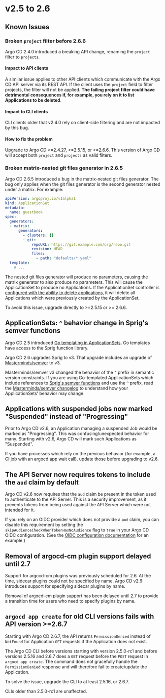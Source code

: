 # v2.5 to 2.6

## Known Issues

### Broken `project` filter before 2.6.6

Argo CD 2.4.0 introduced a breaking API change, renaming the `project` filter to `projects`.

#### Impact to API clients

A similar issue applies to other API clients which communicate with the Argo CD API server via its REST API. If the
client uses the `project` field to filter projects, the filter will not be applied. **The failing project filter could
have detrimental consequences if, for example, you rely on it to list Applications to be deleted.**

#### Impact to CLI clients

CLI clients older that v2.4.0 rely on client-side filtering and are not impacted by this bug.

#### How to fix the problem

Upgrade to Argo CD >=2.4.27, >=2.5.15, or >=2.6.6. This version of Argo CD will accept both `project` and `projects` as
valid filters.

### Broken matrix-nested git files generator in 2.6.5

Argo CD 2.6.5 introduced a bug in the matrix-nested git files generator. The bug only applies when the git files 
generator is the second generator nested under a matrix. For example:

```yaml
apiVersion: argoproj.io/v1alpha1
kind: ApplicationSet
metadata:
  name: guestbook
spec:
  generators:
  - matrix:
      generators:
        - clusters: {}
        - git:
            repoURL: https://git.example.com/org/repo.git
            revision: HEAD
            files:
              - path: "defaults/*.yaml"
  template:
    # ...
```

The nested git files generator will produce no parameters, causing the matrix generator to also produce no parameters.
This will cause the ApplicationSet to produce no Applications. If the ApplicationSet controller is 
[configured with the ability to delete applications](https://argo-cd.readthedocs.io/en/latest/operator-manual/applicationset/Controlling-Resource-Modification/), 
it will delete all Applications which were previously created by the ApplicationSet.

To avoid this issue, upgrade directly to >=2.5.15 or >= 2.6.6.

## ApplicationSets: `^` behavior change in Sprig's semver functions
Argo CD 2.5 introduced [Go templating in ApplicationSets](https://argo-cd.readthedocs.io/en/stable/operator-manual/applicationset/GoTemplate/). Go templates have access to the Sprig function library.

Argo CD 2.6 upgrades Sprig to v3. That upgrade includes an upgrade of [Masterminds/semver](https://github.com/Masterminds/semver/releases) to v3.

Masterminds/semver v3 changed the behavior of the `^` prefix in semantic version constraints. If you are using Go-templated ApplicationSets which include references to [Sprig's semver functions](https://masterminds.github.io/sprig/semver.html) and use the `^` prefix, read the [Masterminds/semver changelog](https://github.com/Masterminds/semver/releases/tag/v3.0.0) to understand how your ApplicationSets' behavior may change.

## Applications with suspended jobs now marked "Suspended" instead of "Progressing"
Prior to Argo CD v2.6, an Application managing a suspended Job would be marked as "Progressing". This was confusing/unexpected behavior for many. Starting with v2.6, Argo CD will mark such Applications as "Suspended".

If you have processes which rely on the previous behavior (for example, a CI job with an argocd app wait call), update those before upgrading to v2.6.

## The API Server now requires tokens to include the `aud` claim by default

Argo CD v2.6 now requires that the `aud` claim be present in the token used to authenticate to the API Server. This is a 
security improvement, as it prevents tokens from being used against the API Server which were not intended for it.

If you rely on an OIDC provider which does not provide a `aud` claim, you can disable this requirement by setting the 
`skipAudienceCheckWhenTokenHasNoAudience` flag to `true` in your Argo CD OIDC configuration. (See the 
[OIDC configuration documentation](https://argo-cd.readthedocs.io/en/stable/operator-manual/user-management/#existing-oidc-provider)
for an example.)

## Removal of argocd-cm plugin support delayed until 2.7

Support for argocd-cm plugins was previously scheduled for 2.6. At the time, sidecar plugins could not be specified by
name. Argo CD v2.6 introduces support for specifying sidecar plugins by name. 

Removal of argocd-cm plugin support has been delayed until 2.7 to provide a transition time for users who need to 
specify plugins by name. 

## `argocd app create` for old CLI versions fails with API version >=2.6.7

Starting with Argo CD 2.6.7, the API returns `PermissionDenied` instead of `NotFound` for Application `GET` requests if
the Application does not exist.

The Argo CD CLI before versions starting with version 2.5.0-rc1 and before versions 2.5.16 and 2.6.7 does a `GET`
request before the `POST` request in `argocd app create`. The command does not gracefully handle the `PermissionDenied`
response and will therefore fail to create/update the Application.

To solve the issue, upgrade the CLI to at least 2.5.16, or 2.6.7.

CLIs older than 2.5.0-rc1 are unaffected.

